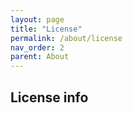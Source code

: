 ```yaml
---
layout: page
title: "License"
permalink: /about/license
nav_order: 2
parent: About
---
```


## License info